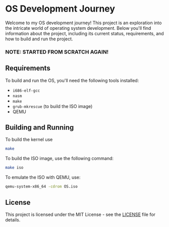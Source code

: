 # OS Development Journey

Welcome to my OS development journey! This project is an exploration into the intricate world of operating system development. Below you'll find information about the project, including its current status, requirements, and how to build and run the project. 

### NOTE: STARTED FROM SCRATCH AGAIN!

## Requirements

To build and run the OS, you'll need the following tools installed:

- `i686-elf-gcc`
- `nasm`
- `make`
- ```grub-mkrescue``` (to build the ISO image)
- QEMU

## Building and Running

To build the kernel use

```bash
make
```

To build the ISO image, use the following command:
```bash
make iso
```

To emulate the ISO with QEMU, use:
```bash
qemu-system-x86_64 -cdrom OS.iso
```

## License

This project is licensed under the MIT License - see the [LICENSE](LICENSE) file for details.
